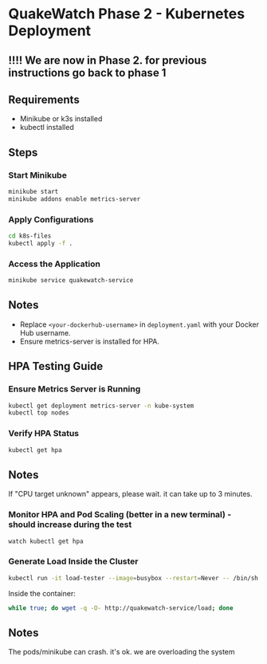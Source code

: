 # QuakeWatch Phase 2 - Kubernetes Deployment

## !!!! We are now in Phase 2. for previous instructions go back to phase 1


## Requirements
- Minikube or k3s installed
- kubectl installed

## Steps

### Start Minikube
```bash
minikube start
minikube addons enable metrics-server
```

### Apply Configurations
```bash
cd k8s-files
kubectl apply -f .
```

### Access the Application
```bash
minikube service quakewatch-service
```

## Notes
- Replace `<your-dockerhub-username>` in `deployment.yaml` with your Docker Hub username.
- Ensure metrics-server is installed for HPA.

## HPA Testing Guide

### Ensure Metrics Server is Running
```bash
kubectl get deployment metrics-server -n kube-system
kubectl top nodes
```


### Verify HPA Status
```bash
kubectl get hpa
```
## Notes
If "CPU target unknown" appears, please wait. it can take up to 3 minutes.

### Monitor HPA and Pod Scaling (better in a new terminal) - should increase during the test
```bash
watch kubectl get hpa
```

### Generate Load Inside the Cluster
```bash
kubectl run -it load-tester --image=busybox --restart=Never -- /bin/sh
```

Inside the container:
```sh
while true; do wget -q -O- http://quakewatch-service/load; done
```

## Notes
The pods/minikube can crash. it's ok.  we are overloading the system
